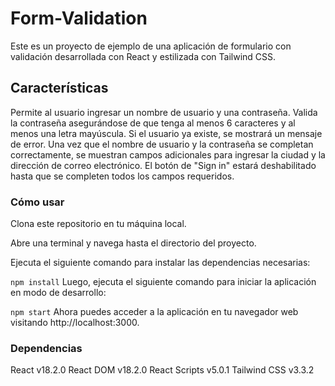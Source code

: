 # Form-Validation

Este es un proyecto de ejemplo de una aplicación de formulario con validación desarrollada con React y estilizada con Tailwind CSS.

## Características
Permite al usuario ingresar un nombre de usuario y una contraseña.
Valida la contraseña asegurándose de que tenga al menos 6 caracteres y al menos una letra mayúscula.
Si el usuario ya existe, se mostrará un mensaje de error.
Una vez que el nombre de usuario y la contraseña se completan correctamente, se muestran campos adicionales para ingresar la ciudad y la dirección de correo electrónico.
El botón de "Sign in" estará deshabilitado hasta que se completen todos los campos requeridos.

### Cómo usar
Clona este repositorio en tu máquina local.

Abre una terminal y navega hasta el directorio del proyecto.

Ejecuta el siguiente comando para instalar las dependencias necesarias:

`npm install`
Luego, ejecuta el siguiente comando para iniciar la aplicación en modo de desarrollo:

`npm start`
Ahora puedes acceder a la aplicación en tu navegador web visitando http://localhost:3000.
### Dependencias
React v18.2.0
React DOM v18.2.0
React Scripts v5.0.1
Tailwind CSS v3.3.2